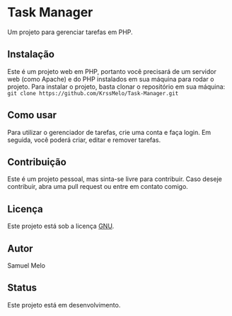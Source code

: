 # Task Manager
  Um projeto para gerenciar tarefas em PHP.

## Instalação
  Este é um projeto web em PHP, portanto você precisará de um servidor web (como Apache) e do PHP instalados em sua máquina para rodar o projeto.
  Para instalar o projeto, basta clonar o repositório em sua máquina: ``` git clone https://github.com/KrssMelo/Task-Manager.git ```

## Como usar
  Para utilizar o gerenciador de tarefas, crie uma conta e faça login. Em seguida, você poderá criar, editar e remover tarefas.

## Contribuição
  Este é um projeto pessoal, mas sinta-se livre para contribuir. Caso deseje contribuir, abra uma pull request ou entre em contato comigo.

## Licença
  Este projeto está sob a licença [GNU](https://www.gnu.org/licenses/gpl-3.0.pt-br.html).

## Autor
  Samuel Melo

## Status
  Este projeto está em desenvolvimento.
